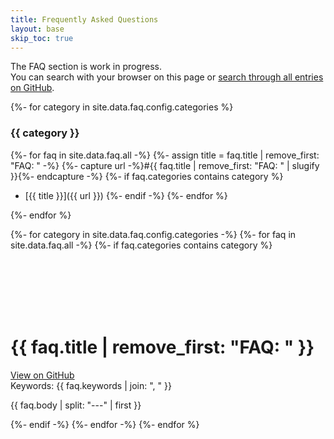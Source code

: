 ```yaml
---
title: Frequently Asked Questions
layout: base
skip_toc: true
---
```


The FAQ section is work in progress.  
You can search with your browser on this page or [search through all entries on GitHub](https://github.com/issues?q=archived%3Afalse+user%3Asafing+sort%3Aupdated-desc+label%3Afaq).

{%- for category in site.data.faq.config.categories %}

### {{ category }}

{%- for faq in site.data.faq.all -%}
{%- assign title = faq.title | remove_first: "FAQ: " -%}
{%- capture url -%}#{{ faq.title | remove_first: "FAQ: " | slugify }}{%- endcapture -%}
{%- if faq.categories contains category %}
- [{{ title }}]({{ url }})
{%- endif -%}
{%- endfor %}

{%- endfor %}

{%- for category in site.data.faq.config.categories -%}
{%- for faq in site.data.faq.all -%}
{%- if faq.categories contains category %}

<br><br><br><br><br>

# {{ faq.title | remove_first: "FAQ: " }}

<div class="text-right">
  <a href="{{ faq.html_url }}">View on GitHub</a>
</div>

<!-- TODO: Using hidden keywords for now, so entries can be found better. The UX is bit weird though. -->
<div class="hidden-keywords">
  <span>
    Keywords: {{ faq.keywords | join: ", " }}
  </span>
</div>

{{ faq.body | split: "---" | first }}

{%- endif -%}
{%- endfor -%}
{%- endfor %}


<style>
/* Fix some styling. TODO: Cleanup. */
.content p img {
  margin-top: 1rem !important;
  margin-bottom: 1rem !important;
  transform: none !important;
  --transform-scale-x: 0 !important;
  --transform-scale-y: 0 !important;
}
</style>
